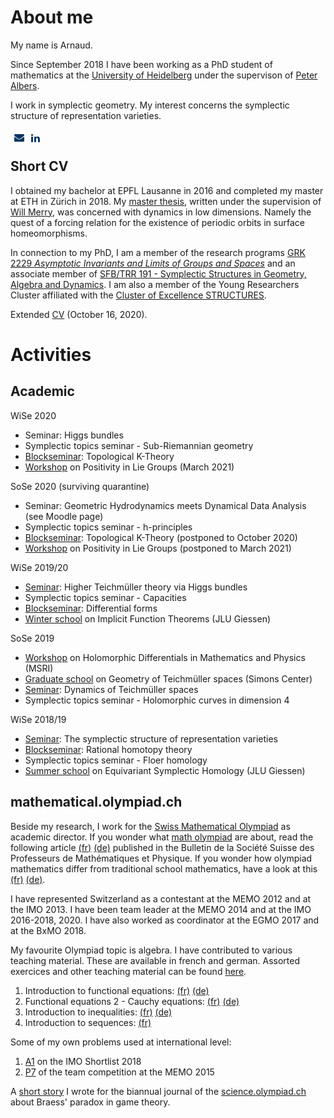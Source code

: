 # About me

My name is Arnaud.

Since September 2018 I have been working as a PhD student of mathematics at the [University of Heidelberg](https://www.uni-heidelberg.de/) under the supervison of [Peter Albers](https://www.mathi.uni-heidelberg.de/~palbers/). 

I work in symplectic geometry. My interest concerns the symplectic structure of representation varieties.

<ul style="list-style:none;float:left;margin:6px;padding:0px;">
<li style="float:left;margin-right:10px"><a href="mailto:amaret@mathi.uni-heidelberg.de?subject=[GitHub]%20Contact%20form"><img src="fig/envelope.png" alt="E-mail" /></a></li>
<li style="float:left;margin-right:10px"><a href="https://www.linkedin.com/in/arnaud-maret-66bb81171/"><img src="fig/linkedin.png" alt="LinkedIn" /></a></li>
</ul>
<br>

## Short CV

I obtained my bachelor at EPFL Lausanne in 2016 and completed my master at ETH in Zürich in 2018. My [master thesis](doc/master_thesis.pdf), written under the supervision of [Will Merry](https://www.merry.io/), was concerned with dynamics in low dimensions. Namely the quest of a forcing relation for the existence of periodic orbits in surface homeomorphisms.

In connection to my PhD, I am a member of the research programs [GRK 2229 _Asymptotic Invariants and Limits of Groups and Spaces_](http://www.groups-and-spaces.kit.edu/26.php) and an associate member of [SFB/TRR 191 - Symplectic Structures in Geometry, Algebra and Dynamics](http://www.mi.uni-koeln.de/CRC-TRR191/). I am also a member of the Young Researchers Cluster affiliated with the [Cluster of Excellence STRUCTURES](https://www.thphys.uni-heidelberg.de/~structures/).

Extended [CV](doc/cv.pdf) (October 16, 2020).

# Activities

## Academic

WiSe 2020

  - Seminar: Higgs bundles
  - Symplectic topics seminar - Sub-Riemannian geometry 
  - [Blockseminar](https://www.groups-and-spaces.kit.edu/245.php): Topological K-Theory
  - [Workshop](https://www.mathi.uni-heidelberg.de/~mpfeil/positivity.html) on Positivity in Lie Groups (March 2021)

SoSe 2020 (surviving quarantine)
  
  - Seminar: Geometric Hydrodynamics meets Dynamical Data Analysis (see Moodle page)
  - Symplectic topics seminar - h-principles
  - [Blockseminar](https://www.groups-and-spaces.kit.edu/245.php): Topological K-Theory (postponed to October 2020)
  - [Workshop](https://www.mathi.uni-heidelberg.de/~mpfeil/positivity.html) on Positivity in Lie Groups (postponed to March 2021)

WiSe 2019/20
  
  - [Seminar](https://www.mathi.uni-heidelberg.de/~jhorn/Higgs_bundle_seminar.pdf): Higher Teichmüller theory via Higgs bundles 
  - Symplectic topics seminar - Capacities
  - [Blockseminar](http://www.groups-and-spaces.kit.edu/downloads/RTG_seminar_06_list_of_talks_differential_forms.pdf): Differential forms
  - [Winter school](https://sites.google.com/view/ifthm-gnd/startseite) on Implicit Function Theorems (JLU Giessen)

SoSe 2019
  - [Workshop](https://www.msri.org/workshops/895) on Holomorphic Differentials in Mathematics and Physics (MSRI)
  - [Graduate school](http://scgp.stonybrook.edu/archives/27840) on Geometry of Teichmüller spaces (Simons Center)
  - [Seminar](https://www.mathi.uni-heidelberg.de/~mpfeil/seminarSoSe19.html): Dynamics of Teichmüller spaces 
  - Symplectic topics seminar - Holomorphic curves in dimension 4
  
WiSe 2018/19
  - [Seminar](https://www.mathi.uni-heidelberg.de/~mpfeil/seminarWS1819.html): The symplectic structure of representation varieties
  - [Blockseminar](http://www.groups-and-spaces.kit.edu/downloads/RTG_seminar_05_schedule_rational_homotopy_theory.pdf): Rational homotopy theory
  - Symplectic topics seminar - Floer homology
  - [Summer school](https://sites.google.com/view/equivariantsymplectichomology/) on Equivariant Symplectic Homology (JLU Giessen)

## mathematical.olympiad.ch

Beside my research, I work for the [Swiss Mathematical Olympiad](https://mathematical.olympiad.ch/en/) as academic director. If you wonder what [math olympiad](https://www.imo-official.org/?language=en) are about, read the following article [(fr)](doc/VSMP-Bulletin.pdf) [(de)](doc/VSMP-Bulletin_de_neu.pdf) published in the Bulletin de la Société Suisse des Professeurs de Mathématiques et Physique. If you wonder how olympiad mathematics differ from traditional school mathematics, have a look at this [(fr)](https://science.olympiad.ch/fr/actuel/detail/news/news/couvrez-cette-calculatrice-que-je-ne-saurais-voir-le-retour-du-raisonnement-a-lecole/) [(de)](https://science.olympiad.ch/de/aktuell/detail/news/news/tischlein-deck-dich-ein-mathematisches-festessen/). 

I have represented Switzerland as a contestant at the MEMO 2012 and at the IMO 2013. I have been team leader at the MEMO 2014 and at the IMO 2016-2018, 2020. I have also worked as coordinator at the EGMO 2017 and at the BxMO 2018.

My favourite Olympiad topic is algebra. I have contributed to various teaching material. These are available in french and german. Assorted exercices and other teaching material can be found [here](https://mathematical.olympiad.ch/fr/navigation-mitte/skripts/).

1. Introduction to functional equations: [(fr)](https://mathematical.olympiad.ch/fileadmin/user_upload/Archiv/Intranet/Olympiads/Mathematics/deploy/skripte/algebra/funktionalgleichungen1/fr-funktionalgleichungen1.pdf) [(de)](https://mathematical.olympiad.ch/fileadmin/user_upload/Archiv/Intranet/Olympiads/Mathematics/deploy/skripte/algebra/funktionalgleichungen1/de-funktionalgleichungen1.pdf)
2. Functional equations 2 - Cauchy equations: [(fr)](https://mathematical.olympiad.ch/fileadmin/user_upload/Archiv/Intranet/Olympiads/Mathematics/deploy/skripte/algebra/funktionalgleichungen2/fr-funktionalgleichungen2.pdf) [(de)](https://mathematical.olympiad.ch/fileadmin/user_upload/Archiv/Intranet/Olympiads/Mathematics/deploy/skripte/algebra/funktionalgleichungen2/de-funktionalgleichungen2.pdf)
3. Introduction to inequalities: [(fr)](https://mathematical.olympiad.ch/fileadmin/user_upload/Archiv/Intranet/Olympiads/Mathematics/deploy/skripte/algebra/ungleichungen1/fr-ungleichungen1.pdf) [(de)](https://mathematical.olympiad.ch/fileadmin/user_upload/Archiv/Intranet/Olympiads/Mathematics/deploy/skripte/algebra/ungleichungen1/de-ungleichungen1.pdf)
4. Introduction to sequences: [(fr)](doc/fr_suites.pdf)

Some of my own problems used at international level:

1. [A1](https://artofproblemsolving.com/community/c6h1876757p12752810) on the IMO Shortlist 2018 
2. [P7](https://artofproblemsolving.com/community/c6h1135658p5301680) of the team competition at the MEMO 2015

A [short story](https://science.olympiad.ch/de/aktuell/detail/news/news/tonnerre-de-braess-mesaventure-sur-la-route-des-olympiades/)  I wrote for the biannual journal of the [science.olympiad.ch](https://science.olympiad.ch/fr/) about Braess' paradox in game theory.
